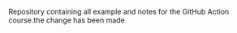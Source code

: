 Repository  containing all  example and notes  for the GitHub Action  course.the change has been made
